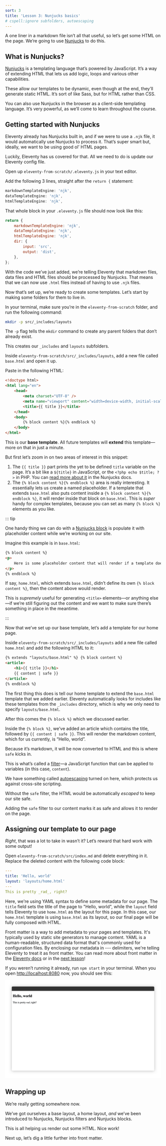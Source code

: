 ```yaml
---
sort: 3
title: 'Lesson 3: Nunjucks basics'
# cspell:ignore subfolders, autoescaping
---
```


A one liner in a markdown file isn’t all that useful, so let’s get some HTML on the page. We’re going to use [Nunjucks](https://mozilla.github.io/nunjucks/) to do this.

## What is Nunjucks?

[Nunjucks](https://mozilla.github.io/nunjucks/) is a templating language that’s powered by JavaScript. It’s a way of extending HTML that lets us add logic, loops and various other capabilities.

These allow our templates to be dynamic, even though at the end, they’ll generate static HTML. It’s sort of like Sass, but for HTML rather than CSS.

You can also use Nunjucks in the browser as a client-side templating language. It’s very powerful, as we’ll come to learn throughout the course.

## Getting started with Nunjucks

Eleventy already has Nunjucks built in, and if we were to use a `.njk` file, it would automatically use Nunjucks to process it. That’s super smart but, ideally, we want to be using good ol’ HTML pages.

Luckily, Eleventy has us covered for that. All we need to do is update our Eleventy config file.

Open up `eleventy-from-scratch/.eleventy.js` in your text editor.

Add the following 3 lines, straight after the `return {` statement:

```js
markdownTemplateEngine: 'njk',
dataTemplateEngine: 'njk',
htmlTemplateEngine: 'njk',
```

That whole block in your `.eleventy.js` file should now look like
this:

```js
return {
	markdownTemplateEngine: 'njk',
	dataTemplateEngine: 'njk',
	htmlTemplateEngine: 'njk',
	dir: {
		input: 'src',
		output: 'dist',
	},
};
```

With the code we’ve just added, we’re telling Eleventy that markdown files, data files and HTML files should be processed by Nunjucks. That means that we can now use `.html` files instead of having to use `.njk` files.

Now that’s set up, we’re ready to create some templates. Let’s start by making some folders for them to live in.

In your terminal, make sure you’re in the `eleventy-from-scratch` folder, and run the following command:

```sh
mkdir -p src/_includes/layouts
```

The `-p` flag tells the `mkdir` command to create any parent folders that don’t already exist.

This creates our `_includes` and `layouts` subfolders.

Inside `eleventy-from-scratch/src/_includes/layouts`, add a new file called `base.html` and open it up.

Paste in the following HTML:

```html
<!doctype html>
<html lang="en">
	<head>
		<meta charset="UTF-8" />
		<meta name="viewport" content="width=device-width, initial-scale=1.0" />
		<title>{{ title }}</title>
	</head>
	<body>
		{% block content %}{% endblock %}
	</body>
</html>
```

This is our **base template**. All future templates will **extend** this template—more on that in just a minute.

But first let’s zoom in on two areas of interest in this snippet:

1. The `{{ title }}` part prints the yet to be defined `title` variable on the page. It’s a bit like a `${title}` in JavaScript, or the `<?php echo $title; ?>` in PHP. You can [read more about it](https://mozilla.github.io/nunjucks/templating.html#variables) in the Nunjucks docs.
2. The `{% block content %}{% endblock %}` area is really interesting. It essentially lets us create a named placeholder. If a template that extends `base.html` also puts content inside a `{% block content %}{% endblock %}`, it will render inside that block on `base.html`. This is _super_ handy for complex templates, because you can set as many `{% block %}` elements as you like.

::: tip

One handy thing we can do with a [Nunjucks block](https://mozilla.github.io/nunjucks/templating.html#block) is populate it with placeholder content while we’re working on our site.

Imagine this example is in `base.html`:

```html
{% block content %}
<p>
	Here is some placeholder content that will render if a template doesn’t define a block.
</p>
{% endblock %}
```

If say, `home.html`, which extends `base.html`, didn’t define its own `{% block content %}`, then the content above would render.

This is _supremely_ useful for generating `<title>` elements—or anything else—if we’re still figuring out the content and we want to make sure there’s something in place in the meantime.

:::

Now that we’ve set up our base template, let’s add a template for our home page.

Inside `eleventy-from-scratch/src/_includes/layouts` add a new file called `home.html` and add the following HTML to it:

```html
{% extends "layouts/base.html" %} {% block content %}
<article>
	<h1>{{ title }}</h1>
	{{ content | safe }}
</article>
{% endblock %}
```

The first thing this does is tell our home template to extend the `base.html` template that we added earlier. Eleventy automatically looks for includes like these templates from the `_includes` directory, which is why we only need to specify `layouts/base.html`.

After this comes the `{% block %}` which we discussed earlier.

Inside the `{% block %}`, we’ve added an article which contains the title, followed by `{{ content | safe }}`. This will render the markdown content, which for us currently, is “Hello, world”.

Because it’s markdown, it will be now converted to HTML and this is where `safe` kicks in.

This is what’s called a [filter](https://mozilla.github.io/nunjucks/templating.html#filters)—a JavaScript function that can be applied to variables (in this case, `content`).

We have something called [autoescaping](https://mozilla.github.io/nunjucks/templating.html#autoescaping) turned on here, which protects us against cross-site scripting.

Without the `safe` filter, the HTML would be automatically _escaped_ to keep our site safe.

Adding the `safe` filter to our content marks it as safe and allows it to render on the page.

## Assigning our template to our page

_Right_, that was a lot to take in wasn’t it? Let’s reward that hard work with some output!

Open `eleventy-from-scratch/src/index.md` and delete everything in it.
Replace the deleted content with the following code block:

```yaml
---
title: 'Hello, world'
layout: 'layouts/home.html'
---
This is pretty _rad_, right?
```

Here, we're using YAML syntax to define some metadata for our page. The `title` field sets the title of the page to "Hello, world", while the `layout` field tells Eleventy to use `home.html` as the layout for this page. In this case, our `home.html` template is using `base.html` as its layout, so our final page will be fully composed with HTML.

Front matter is a way to add metadata to your pages and templates. It's typically used by static site generators to manage content. YAML is a human-readable, structured data format that's commonly used for configuration files. By enclosing our metadata in --- delimiters, we're telling Eleventy to treat it as front matter. You can read more about front matter in the [Eleventy docs](https://www.11ty.dev/docs/data-frontmatter/) or in the [next lesson](/lesson/4/)!

If you weren’t running it already, run `npm start` in your terminal. When you open <http://localhost:8080> now, you should see this:

![A browser with a page that has a title of “Hello, world” and a paragraph that says “This is pretty _rad_, right?”](/images/ss-home-initial.jpg)

## Wrapping up

We’re really getting somewhere now.

We’ve got ourselves a base layout, a home layout, _and_ we’ve been introduced to Nunjucks, Nunjucks filters and Nunjucks blocks.

This is all helping us render out some HTML. Nice work!

Next up, let’s dig a little further into front matter.
